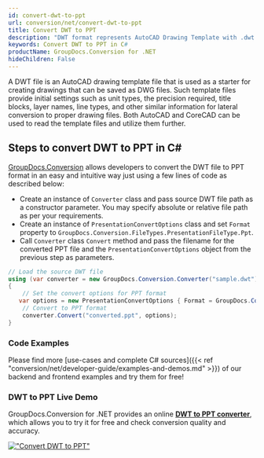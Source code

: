 ```yaml
---
id: convert-dwt-to-ppt
url: conversion/net/convert-dwt-to-ppt
title: Convert DWT to PPT
description: "DWT format represents AutoCAD Drawing Template with .dwt extension. Learn how to convert DWT to PPT file programmatically in C# language using GroupDocs.Conversion for .NET library."
keywords: Convert DWT to PPT in C#
productName: GroupDocs.Conversion for .NET
hideChildren: False
---
```


A DWT file is an AutoCAD drawing template file that is used as a starter for creating drawings that can be saved as DWG files. Such template files provide initial settings such as unit types, the precision required, title blocks, layer names, line types, and other similar information for lateral conversion to proper drawing files. Both AutoCAD and CoreCAD can be used to read the template files and utilize them further.

## Steps to convert DWT to PPT in C#

[GroupDocs.Conversion](https://products.groupdocs.com/conversion/net) allows developers to convert the DWT file to PPT format in an easy and intuitive way just using a few lines of code as described below:

* Create an instance of `Converter` class and pass source DWT file path as a constructor parameter. You may specify absolute or relative file path as per your requirements. 
* Create an instance of `PresentationConvertOptions` class and set `Format` property to `GroupDocs.Conversion.FileTypes.PresentationFileType.Ppt`.
* Call `Converter` class `Convert` method and pass the filename for the converted PPT file and the `PresentationConvertOptions` object from the previous step as parameters.

```csharp
// Load the source DWT file
using (var converter = new GroupDocs.Conversion.Converter("sample.dwt"))
{
    // Set the convert options for PPT format
   var options = new PresentationConvertOptions { Format = GroupDocs.Conversion.FileTypes.PresentationFileType.Ppt };
    // Convert to PPT format
    converter.Convert("converted.ppt", options);
}
```

### Code Examples

Please find more [use-cases and complete C# sources]({{< ref "conversion/net/developer-guide/examples-and-demos.md" >}}) of our backend and frontend examples and try them for free!

### DWT to PPT Live Demo

GroupDocs.Conversion for .NET provides an online [**DWT to PPT converter**](https://products.groupdocs.app/conversion/dwt-to-ppt), which allows you to try it for free and check conversion quality and accuracy.

[!["Convert DWT to PPT"](conversion/net/images/convert-to-ppt/convert-dwt-to-ppt.png)](https://products.groupdocs.app/conversion/dwt-to-ppt)